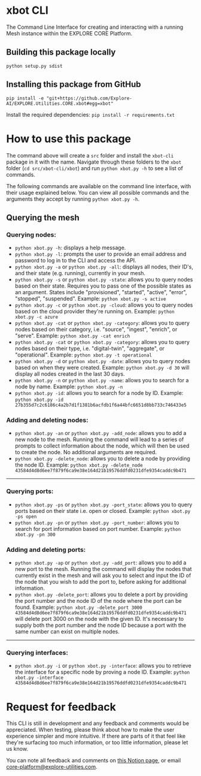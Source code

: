 # xbot CLI
The Command Line Interface for creating and interacting with a running Mesh instance within the EXPLORE CORE Platform.

## Building this package locally
`python setup.py sdist`

## Installing this package from GitHub
`pip install -e "git+https://github.com/Explore-AI/EXPLORE.Utilities.CORE.xbot#egg=xbot"`

Install the required dependencies: `pip install -r requirements.txt`
# How to use this package

The command above will create a `src` folder and install the `xbot-cli` package in it with the name. Navigate through these folders to the `xbot` folder (`cd src/xbot-cli/xbot`) and run `python xbot.py -h` to see a list of commands.

The following commands are available on the command line interface, with their usage explained below. You can view all possible commands and the arguments they accept by running `python xbot.py -h`. 
## Querying the mesh

### Querying nodes:

- `python xbot.py -h`: displays a help message.
- `python xbot.py -l`: prompts the user to provide an email address and password to log in to the CLI and access the API.
- `python xbot.py -a` or `python xbot.py -all`: displays all nodes, their ID's, and their state (e.g. running), currently in your mesh.
- `python xbot.py -s` or `python xbot.py -state`: allows you to query nodes based on their state. Requires you to pass one of the possible states as an argument. States include "provisioned", "started", "active", "error", "stopped", "suspended". Example: `python xbot.py -s active`
- `python xbot.py -c` or `python xbot.py -cloud`: allows you to query nodes based on the cloud provider they're running on. Example: `python xbot.py -c azure`
- `python xbot.py -cat` or `python xbot.py -category`: allows you to query nodes based on their category, i.e. "source", "ingest", "enrich", or "serve". Example: `python xbot.py -cat enrich`
- `python xbot.py -cat` or `python xbot.py -category`: allows you to query nodes based on their type, i.e. "digital-twin", "aggregate", or "operational". Example: `python xbot.py -t operational`
- `python xbot.py -d` or `python xbot.py -date`: allows you to query nodes based on when they were created. Example: `python xbot.py -d 30` will display all nodes created in the last 30 days.
- `python xbot.py -n` or `python xbot.py -name`: allows you to search for a node by name. Example: `python xbot.py -n `
- `python xbot.py -id`: allows you to search for a node by ID. Example: `python xbot.py -id  27b355d7c2c6186c4a2b7d1f1381b6acfdb1f6a44bfc6651d8bb733c746433e5`

### Adding and deleting nodes:
- `python xbot.py -an` or `python xbot.py -add_node`: allows you to add a new node to the mesh. Running the command will lead to a series of prompts to collect information about the node, which will then be used to create the node. No additional arguments are required.  
- `python xbot.py -delete_node`: allows you to delete a node by providing the node ID. Example: `python xbot.py -delete_node 43584d4d8d6ee7f879f6ca9e38e164d21b19576ddfd0231dfe9354caddc9b471`
---
### Querying ports: 

- `python xbot.py -ps` or `python xbot.py -port_state`: allows you to query ports based on their state i.e. open or closed. Example: `python xbot.py -ps open`
- `python xbot.py -pn` or `python xbot.py -port_number`: allows you to search for port information based on port number. Example: `python xbot.py -pn 300`

### Adding and deleting ports:
- `python xbot.py -ap` or `python xbot.py -add_port`: allows you to add a new port to the mesh. Running the command will display the nodes that currently exist in the mesh and will ask you to select and input the ID of the node that you wish to add the port to, before asking for additional information. 
- `python xbot.py -delete_port`: allows you to delete a port by providing the port number and the node ID of the node where the port can be found. Example: `python xbot.py -delete_port 3000 43584d4d8d6ee7f879f6ca9e38e164d21b19576ddfd0231dfe9354caddc9b471` will delete port 3000 on the node with the given ID. It's necessary to supply both the port number and the node ID because a port with the same number can exist on multiple nodes. 
---
### Querying interfaces:
- `python xbot.py -i` or `python xbot.py -interface`: allows you to retrieve the interface for a specific node by proving a node ID. Example: `python xbot.py -interface 43584d4d8d6ee7f879f6ca9e38e164d21b19576ddfd0231dfe9354caddc9b471`

# Request for feedback

This CLI is still in development and any feedback and comments would be appreciated. When testing, please think about how to make the user experience simpler and more intuitive. If there are parts of it that feel like they're surfacing too much information, or too little information, please let us know. 

You can note all feedback and comments on [this Notion page](https://www.notion.so/exploreutils/xbot-Feedback-707fffa4a706419bb165606940619b0c), or email core-platform@explore-utilities.com.
